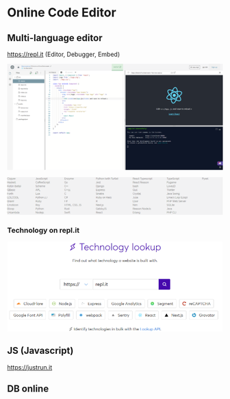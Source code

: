﻿# Online Code Editor

## Multi-language editor 
https://repl.it (Editor, Debugger, Embed)

![](../pic/Screenshot_2019-10-29-repl.it.react-demo.png)

![](../pic/Screenshot_2019-10-29-The-worlds-leading-online-coding-platform.png)


### Technology on repl.it

![](../pic/Screenshot_2019-10-29-Wappalyzer-Identify-technologies-on-websites.png)

## JS (Javascript)

https://justrun.it 

## DB online 
